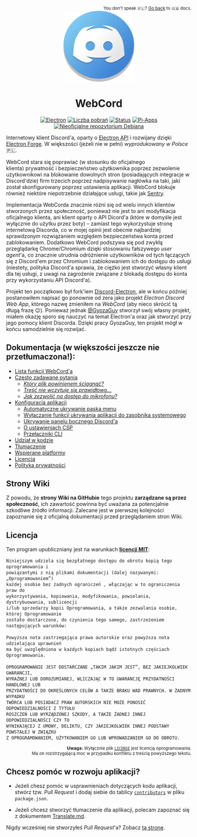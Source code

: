 <div align='right'>
<sub>
  You don't speak 🇵🇱️? <a href='../Readme.md'>Go back</a> to 🇬🇧️ docs.
</sub>
</div>
<div align='center'>
<a href='https://github.com/SpacingBat3/WebCord' title="WebCord's GitHub Repository">
  <picture>
    <source srcset='https://raw.githubusercontent.com/SpacingBat3/WebCord/master/sources/assets/icons/app.png'>
    <img src='../../sources/assets/icons/app.png' height='192' alt="WebCord Logo">
  </picture>
</a>

# WebCord

[![Electron][badge1]][electron]
[![Liczba pobrań][badge2]](https://github.com/SpacingBat3/Webcord/releases "Wydania")
[![Status][badge3]](https://github.com/SpacingBat3/Webcord/actions/workflows/build.yml "Status budowania")
[![Pi-Apps][badge4]](https://github.com/Botspot/pi-apps "Centrum aplikacji otwartoźródłowych dla Raspberry Pi OS.")
[![Nieoficjalne repozytorium Debiana][badge5]](https://itai-nelken.github.io/Webcord_debian-repo/ "Nieoficjalne repozytorium WebCord dla Debian'a.")

</div>

Internetowy klient Discord'a, oparty o [Electron API][electron] i rozwijany
dzięki [Electron Forge][electron-forge]. W większości (jeżeli nie w pełni)
*wyprodukowany w Polsce* 🇵🇱️.

WebCord stara się poprawiać (w stosunku do oficjalnego klienta) prywatność i
bezpieczeństwo użytkownika poprzez zezwolenie użytkownikowi na blokowanie
dowolnych stron (posiadających integracje w Discord'dzie) firm trzecich poprzez
nadpisywanie nagłówka na taki, jaki został skonfigurowany poprzez ustawienia
aplikacji. WebCord blokuje również niektóre niepotrzebnie działające usługi,
takie jak [Sentry](https://sentry.io).

Implementacja WebCorda znacznie różni się od wielu innych klientów stworzonych
przez społeczność, ponieważ nie jest to ani modyfikacja oficjalnego klienta, ani
klient oparty o API Dicord'a (które w domyśle jest wyłącznie do użytku przez
boty) – zamiast tego wykorzystuje stronę internetową Discorda, co w mojej opinii
jest obecnie najbardziej sprawdzonym rozwiązaniem względem bezpieczeństwa konta
przed zablokowaniem. Dodatkowo WebCord podszywa się pod zwykłą przeglądarkę
Chrome/Chromium dzięki stosowaniu fałszywego *user agent*'a, co znacznie
utrudnia odróżnienie użytkowników od tych łączących się z Discord'em przez
Chromium i zablokowaniem ich do dostępu do usługi (niestety, polityka Discord'a
sprawia, że ciężko jest stworzyć własny klient dla tej usługi, z uwagi na
zagrożenie związane z blokadą dostępu do konta przy wykorzystaniu API Discord'a).

Projekt ten początkowo był fork'iem [Discord-Electron][discord-electron],
ale w końcu później postanowiłem napisać go ponownie od zera jako projekt
*Electron Discord Web App*, którego nazwę zmieniłem na *WebCord* (aby nieco
skrócić tą długą frazę 😉). Ponieważ jednak [@GyozaGuy](https://github.com/GyozaGuy)
stworzył swój własny projekt, miałem okazję sporo się nauczyć na temat
Electron'a oraz jak stworzyć przy jego pomocy klient Discorda. Dzięki pracy
GyozaGuy, ten projekt mógł w końcu samodzielnie się rozwijać.

## Dokumentacja (w większości jeszcze nie przetłumaczona!):
- [Lista funkcji WebCord'a](../Features.md)
- [Często zadawane pytania](../FAQ.md)
  - *[Który plik powinienem ściągnąć?](../FAQ.md#1-which-file-i-should-download)*
  - *[Treść nie wczytuje się prawidłowo...](../FAQ.md#2-imagevideocontent-does-not-load-properly-is-there-anything-i-can-do-about-it)*
  - *[Jak zezwolić na dostęp do mikrofonu?](../FAQ.md#3-how-to-get-a-microphone-permission-for-webcord)*
- [Konfiguracja aplikacji](../Settings.md)
  - [Automatyczne ukrywanie paska menu](../Settings.md#auto-hide-menu-bar)
  - [Wyłączanie funkcji ukrywania aplikacji do zasobnika systemowego](../Settings.md#disable-tray)
  - [Ukrywanie panelu bocznego Discord'a](../Settings.md#hide-side-bar)
  - [O ustawieniach CSP](../Settings.md#content-security-policy-settings)
  - [Przełączniki CLI](../Settings.md#cli-flags)
- [Udział w kodzie](../Contributing.md)
- [Tłumaczenie](../Translate.md)
- [Wspierane platformy](../Support.md)
- [Licencja](../../LICENSE)
- [Polityka prywatności](../Privacy.md)

## Strony Wiki

Z powodu, że **strony Wiki na GitHubie** tego projektu **zarządzane są przez**
**społeczność**, ich zawartość powinna być uważana za potencjalnie szkodliwe
źródło informacji. Zalecane jest w pierwszej kolejności zapoznanie się z
oficjalną dokumentacji przed przeglądaniem stron Wiki.

## Licencja
Ten program upubliczniany jest na warunkach **[licencji MIT][license]**:
	
	Niniejszym udziela się bezpłatnego dostępu do obrotu kopią tego oprogramowania i
	powiązantymi z nią plikami dokumentacji (dalej nazywanymi: „Oprogramowaniem”)
	każdej osobie bez żadnych ograniczeń , włączając w to ograniczenia praw do
	wykorzystywania, kopiowania, modyfikowania, powielania, dystrybuowania, sublicencji
	i/lub sprzedarzy kopii Oprogramowania, a także zezwalania osobie, której Oprogramowanie
	zostało dostarczone, do czynienia tego samego, zastrzeżeniem następujących warunków:

	Powyższa nota zastrzegająca prawa autorskie oraz powyższa nota udzielająca uprawnień
	ma być uwzględniona w każdych kopiach bądź istotnych częściach Oprogramowania.

	OPROGRAMOWANIE JEST DOSTARCZANE „TAKIM JAKIM JEST”, BEZ JAKIEJKOLWIEK GWARANCJI,
	WYRAŹNEJ LUB DOROZUMIANEJ, WLICZAJĄC W TO GWARANCJĘ PRZYDATNOŚCI HANDLOWEJ LUB
	PRZYDATNOŚCI DO OKREŚLONYCH CELÓW A TAKŻE BRAKU WAD PRAWNYCH. W ŻADNYM WYPADKU
	TWÓRCA LUB POSIADACZ PRAW AUTORSKICH NIE MOŻE PONOSIĆ ODPOWIEDZIALNOŚCI Z TYTUŁU
	ROSZCZEŃ LUB WYRZĄDZONEJ SZKODY, A TAKŻE ŻADNEJ INNEJ ODPOWIEDZIALNOŚCI CZY TO
	WYNIKAJĄCEJ Z UMOWY, DELIKTU, CZY JAKIEJKOLWIEK INNEJ PODSTAWY POWSTAŁEJ W ZWIĄZKU
	Z OPROGRAMOWANIEM, UŻYTKOWANIEM GO LUB WPROWADZANIEM GO DO OBROTU.

<div align=right>
<sub>

**Uwaga:** Wyłącznie plik [`LICENSE`][license] jest licencją oprogramowania.\
Ma on rozstrzygającą moc w przypadku konfliktu z treścią powyższego tekstu.

</sub>
</div>


## Chcesz pomóc w rozwoju aplikacji?

- Jeżeli chesz pomóc w usprawnieniach dotyczących kodu aplikacji, stwórz tzw.
  *Pull Request* i dodaj siebie do tablicy [`contributors`][npm-docs] w pliku
  `package.json`.

- Jeżeli chcesz stworzyć tłumaczenie dla aplikacji, polecam zapoznać się z
  dokumentem [Translate.md](../Translate.md).

Nigdy wcześniej nie stworzyłeś *Pull Request*'a? Zobacz [tą stronę][makepr].

[badge1]: https://img.shields.io/github/package-json/dependency-version/SpacingBat3/WebCord/dev/electron?color=%236CB2BF&label=Electron
[badge2]: https://img.shields.io/github/downloads/SpacingBat3/electron-discord-webapp/total.svg?label=Downloads&color=%236586B3
[badge3]: https://img.shields.io/github/workflow/status/SpacingBat3/WebCord/Run%20tests?label=Build&logo=github
[badge4]: https://badgen.net/badge/Pi-Apps%3F/Yes!/c51a4a?icon=https%3A%2F%2Fraw.githubusercontent.com%2FBotspot%2Fpi-apps%2Fmaster%2Ficons%2Fvector%2Flogo.svg
[badge5]: https://img.shields.io/endpoint?url=https%3A%2F%2Frunkit.io%2Fspacingbat3%2Fwebcord-debian-badge%2Fbranches%2Fmaster
[sentry]: https://sentry.io "Monitorowanie i śledzenie błędów aplikacji"
[discord-electron]: https://github.com/GyozaGuy/Discord-Electron "Aplikacja Electron'a dla Discorda zaprojektowana z myślą o systemach Linux"
[npm-docs]: https://docs.npmjs.com/cli/v7/configuring-npm/package-json#people-fields-author-contributors "Pola na temat ludzi | Dokumentacja NPM"
[makepr]: https://makeapullrequest.com/ "Utwórz Pull Request"
[electron]: https://www.electronjs.org/ "Twórz aplikacje wieloplatformowe w oparciu o Javascript, HTML i CSS."
[electron-forge]: https://www.electronforge.io/ "Środowisko dla tworzenia, publikowania i instalacji nowoczesnych aplikacji Eletron'a."
[license]: ../../LICENSE "Licencja WebCord"
